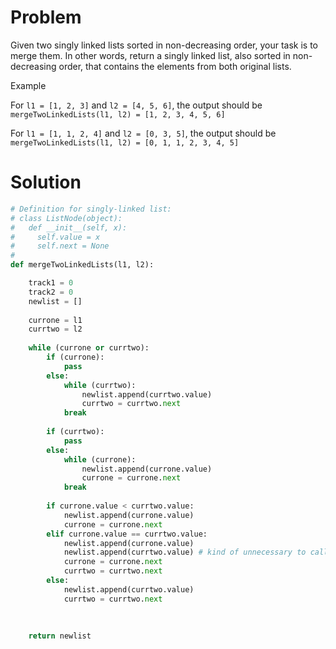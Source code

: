 # Problem
Given two singly linked lists sorted in non-decreasing order, your task is to merge them. In other words, return a singly linked list, also sorted in non-decreasing order, that contains the elements from both original lists.

Example

For `l1 = [1, 2, 3]` and `l2 = [4, 5, 6]`, the output should be
`mergeTwoLinkedLists(l1, l2) = [1, 2, 3, 4, 5, 6]`

For `l1 = [1, 1, 2, 4]` and `l2 = [0, 3, 5]`, the output should be
`mergeTwoLinkedLists(l1, l2) = [0, 1, 1, 2, 3, 4, 5]`

# Solution
```python
# Definition for singly-linked list:
# class ListNode(object):
#   def __init__(self, x):
#     self.value = x
#     self.next = None
#
def mergeTwoLinkedLists(l1, l2):

    track1 = 0
    track2 = 0
    newlist = []
    
    currone = l1
    currtwo = l2
    
    while (currone or currtwo):
        if (currone):
            pass
        else:
            while (currtwo):
                newlist.append(currtwo.value)
                currtwo = currtwo.next
            break
        
        if (currtwo):
            pass
        else:
            while (currone):
                newlist.append(currone.value)
                currone = currone.next
            break
            
        if currone.value < currtwo.value:
            newlist.append(currone.value)
            currone = currone.next            
        elif currone.value == currtwo.value:
            newlist.append(currone.value)
            newlist.append(currtwo.value) # kind of unnecessary to call another list but makes it readable
            currone = currone.next
            currtwo = currtwo.next
        else:
            newlist.append(currtwo.value)
            currtwo = currtwo.next
            
        
    
    return newlist
```
